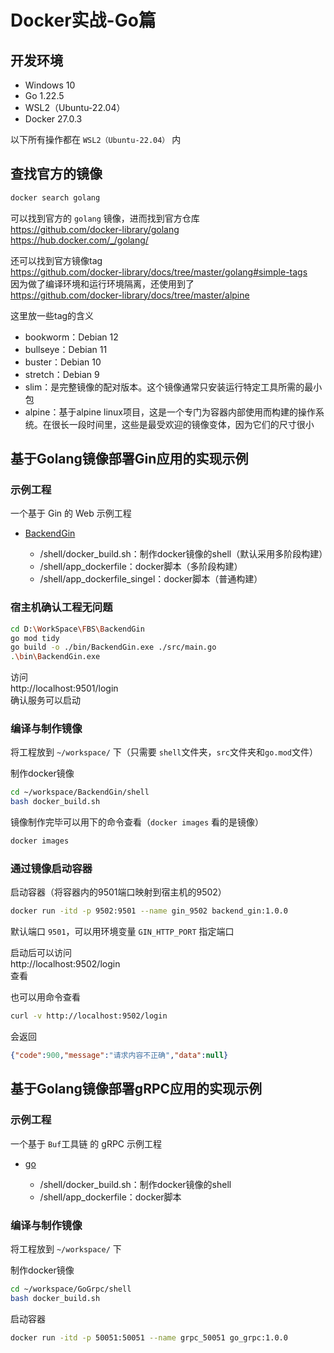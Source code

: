 # Docker实战-Go篇

## 开发环境
- Windows 10
- Go 1.22.5
- WSL2（Ubuntu-22.04）
- Docker 27.0.3

以下所有操作都在 ``WSL2（Ubuntu-22.04）`` 内

## 查找官方的镜像

```bash
docker search golang
```
可以找到官方的 ``golang`` 镜像，进而找到官方仓库  
https://github.com/docker-library/golang  
https://hub.docker.com/_/golang/   

还可以找到官方镜像tag  
https://github.com/docker-library/docs/tree/master/golang#simple-tags  
因为做了编译环境和运行环境隔离，还使用到了  
https://github.com/docker-library/docs/tree/master/alpine  

这里放一些tag的含义
 - bookworm：Debian 12
 - bullseye：Debian 11
 - buster：Debian 10
 - stretch：Debian 9
 - slim：是完整镜像的配对版本。这个镜像通常只安装运行特定工具所需的最小包
 - alpine：基于alpine linux项目，这是一个专门为容器内部使用而构建的操作系统。在很长一段时间里，这些是最受欢迎的镜像变体，因为它们的尺寸很小

## 基于Golang镜像部署Gin应用的实现示例

### 示例工程
一个基于 Gin 的 Web 示例工程

 - [BackendGin](../Framework/BackendGin/)

     - /shell/docker_build.sh：制作docker镜像的shell（默认采用多阶段构建）
     - /shell/app_dockerfile：docker脚本（多阶段构建）
     - /shell/app_dockerfile_singel：docker脚本（普通构建）

### 宿主机确认工程无问题
```bash
cd D:\WorkSpace\FBS\BackendGin
go mod tidy
go build -o ./bin/BackendGin.exe ./src/main.go
.\bin\BackendGin.exe
```
访问  
http://localhost:9501/login  
确认服务可以启动

### 编译与制作镜像

将工程放到 ``~/workspace/`` 下（只需要 ``shell``文件夹，``src``文件夹和``go.mod``文件）

制作docker镜像
```bash
cd ~/workspace/BackendGin/shell
bash docker_build.sh
```
镜像制作完毕可以用下的命令查看（``docker images`` 看的是镜像）
```bash
docker images
```

### 通过镜像启动容器
启动容器（将容器内的9501端口映射到宿主机的9502）
```bash
docker run -itd -p 9502:9501 --name gin_9502 backend_gin:1.0.0
```
默认端口 ``9501``，可以用环境变量 ``GIN_HTTP_PORT`` 指定端口

启动后可以访问  
http://localhost:9502/login  
查看

也可以用命令查看
```bash
curl -v http://localhost:9502/login
```
会返回
```json
{"code":900,"message":"请求内容不正确","data":null}
```

## 基于Golang镜像部署gRPC应用的实现示例

### 示例工程
一个基于 ``Buf``工具链 的 gRPC 示例工程

 - [go](../Go/Grpc/go/)

     - /shell/docker_build.sh：制作docker镜像的shell
     - /shell/app_dockerfile：docker脚本

### 编译与制作镜像

将工程放到 ``~/workspace/`` 下

制作docker镜像
```bash
cd ~/workspace/GoGrpc/shell
bash docker_build.sh
```

启动容器
```bash
docker run -itd -p 50051:50051 --name grpc_50051 go_grpc:1.0.0
```
